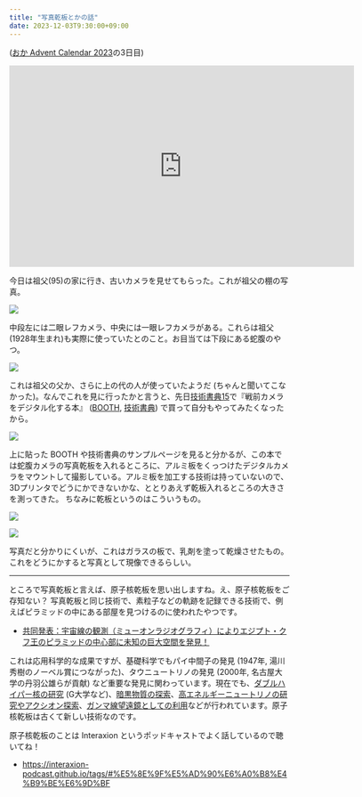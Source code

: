 ```yaml
---
title: "写真乾板とかの話"
date: 2023-12-03T9:30:00+09:00
---
```


([おか Advent Calendar 2023](https://adventar.org/calendars/9232)の3日目)

<div style="text-align: center;">
<iframe src="https://adventar.org/calendars/9232/embed" width="620" height="362" frameborder="0" loading="lazy"></iframe>
</div>

今日は祖父(95)の家に行き、古いカメラを見せてもらった。これが祖父の棚の写真。

![](https://www.evernote.com/shard/s13/sh/51e67eb7-bdf7-19bf-f06e-9870986fb200/jwhKugw0FcLmeXpo7fNPZSFyxfX5GqTkRSvTZlHtzFjmpGIbQooChcQLHA/res/6c6ed4e0-5690-c3ea-1653-f42a5880ee34)

中段左には二眼レフカメラ、中央には一眼レフカメラがある。これらは祖父(1928年生まれ)も実際に使っていたとのこと。お目当ては下段にある蛇腹のやつ。

![](https://www.evernote.com/shard/s13/sh/51e67eb7-bdf7-19bf-f06e-9870986fb200/jwhKugw0FcLmeXpo7fNPZSFyxfX5GqTkRSvTZlHtzFjmpGIbQooChcQLHA/res/50de5209-552d-128b-c5b6-914b3cbf4334)

これは祖父の父か、さらに上の代の人が使っていたようだ (ちゃんと聞いてこなかった)。なんでこれを見に行ったかと言うと、先日[技術書典15](https://techbookfest.org/event/tbf15)で『戦前カメラをデジタル化する本』 ([BOOTH](https://booth.pm/ja/items/5004151), [技術書典](https://techbookfest.org/product/uQtucmc4mF1UpA3X4j9auU)) で買って自分もやってみたくなったから。

![](https://www.evernote.com/shard/s13/sh/51e67eb7-bdf7-19bf-f06e-9870986fb200/jwhKugw0FcLmeXpo7fNPZSFyxfX5GqTkRSvTZlHtzFjmpGIbQooChcQLHA/res/759b1966-1bbe-8e93-e92d-cf4326701ed9)

上に貼った BOOTH や技術書典のサンプルページを見ると分かるが、この本では蛇腹カメラの写真乾板を入れるところに、アルミ板をくっつけたデジタルカメラをマウントして撮影している。アルミ板を加工する技術は持っていないので、3Dプリンタでどうにかできないかな、ととりあえず乾板入れるところの大きさを測ってきた。
ちなみに乾板というのはこういうもの。

![](https://www.evernote.com/shard/s13/sh/51e67eb7-bdf7-19bf-f06e-9870986fb200/jwhKugw0FcLmeXpo7fNPZSFyxfX5GqTkRSvTZlHtzFjmpGIbQooChcQLHA/res/f37effb9-e062-080f-9617-407e1a7b7d15)

![](https://www.evernote.com/shard/s13/sh/51e67eb7-bdf7-19bf-f06e-9870986fb200/jwhKugw0FcLmeXpo7fNPZSFyxfX5GqTkRSvTZlHtzFjmpGIbQooChcQLHA/res/8b10a3fe-6a6c-bbd7-2a81-934389cda8de)

写真だと分かりにくいが、これはガラスの板で、乳剤を塗って乾燥させたもの。これをどうにかすると写真として現像できるらしい。

---

ところで写真乾板と言えば、原子核乾板を思い出しますね。え、原子核乾板をご存知ない？ 写真乾板と同じ技術で、素粒子などの軌跡を記録できる技術で、例えばピラミッドの中にある部屋を見つけるのに使われたやつです。

- [共同発表：宇宙線の観測（ミューオンラジオグラフィ）によりエジプト・クフ王のピラミッドの中心部に未知の巨大空間を発見！](https://www.jst.go.jp/pr/announce/20171106/index.html)

これは応用科学的な成果ですが、基礎科学でもパイ中間子の発見 (1947年, 湯川秀樹のノーベル賞につながった)、タウニュートリノの発見 (2000年, 名古屋大学の丹羽公雄らが貢献) など重要な発見に関わっています。現在でも、[ダブルハイパー核の研究](https://www1.gifu-u.ac.jp/~physics/Nakazawa/hypernuclei/) (G大学など)、[暗黒物質の探索](https://flab.phys.nagoya-u.ac.jp/2011/experiment/dm/newsdmref/)、[高エネルギーニュートリノの研究やアクシオン探索](https://faser.kek.jp/faser.html)、[ガンマ線望遠鏡としての利用](https://neweb.h.kobe-u.ac.jp/labo/aoki/graine.html)などが行われています。原子核乾板は古くて新しい技術なのです。

原子核乾板のことは Interaxion というポッドキャストでよく話しているので聴いてね！

- <https://interaxion-podcast.github.io/tags/#%E5%8E%9F%E5%AD%90%E6%A0%B8%E4%B9%BE%E6%9D%BF>
